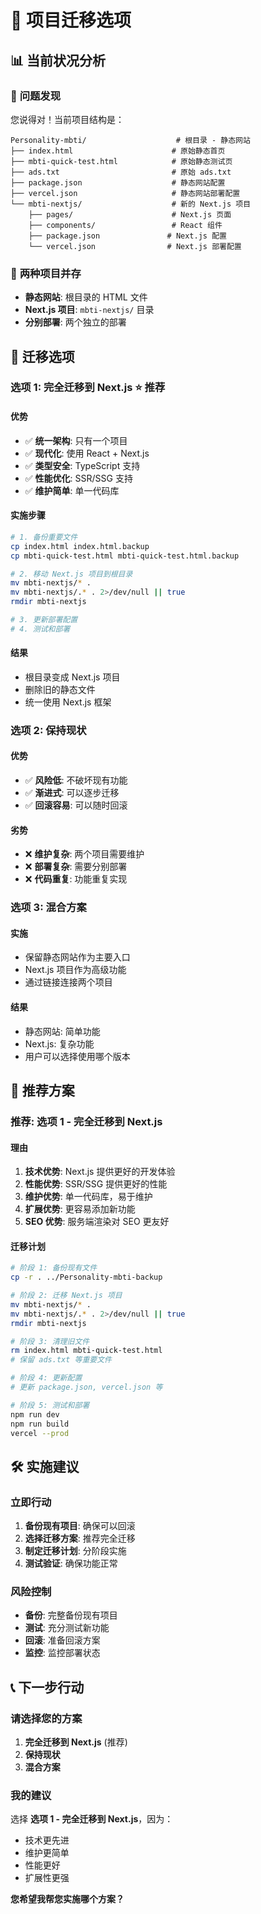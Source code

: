 # 🔄 项目迁移选项

## 📊 当前状况分析

### 🚨 **问题发现**
您说得对！当前项目结构是：

```
Personality-mbti/                    # 根目录 - 静态网站
├── index.html                      # 原始静态首页
├── mbti-quick-test.html            # 原始静态测试页
├── ads.txt                         # 原始 ads.txt
├── package.json                    # 静态网站配置
├── vercel.json                     # 静态网站部署配置
└── mbti-nextjs/                    # 新的 Next.js 项目
    ├── pages/                      # Next.js 页面
    ├── components/                 # React 组件
    ├── package.json               # Next.js 配置
    └── vercel.json                # Next.js 部署配置
```

### 🎯 **两种项目并存**
- **静态网站**: 根目录的 HTML 文件
- **Next.js 项目**: `mbti-nextjs/` 目录
- **分别部署**: 两个独立的部署

## 🚀 迁移选项

### **选项 1: 完全迁移到 Next.js** ⭐ 推荐

#### **优势**
- ✅ **统一架构**: 只有一个项目
- ✅ **现代化**: 使用 React + Next.js
- ✅ **类型安全**: TypeScript 支持
- ✅ **性能优化**: SSR/SSG 支持
- ✅ **维护简单**: 单一代码库

#### **实施步骤**
```bash
# 1. 备份重要文件
cp index.html index.html.backup
cp mbti-quick-test.html mbti-quick-test.html.backup

# 2. 移动 Next.js 项目到根目录
mv mbti-nextjs/* .
mv mbti-nextjs/.* . 2>/dev/null || true
rmdir mbti-nextjs

# 3. 更新部署配置
# 4. 测试和部署
```

#### **结果**
- 根目录变成 Next.js 项目
- 删除旧的静态文件
- 统一使用 Next.js 框架

### **选项 2: 保持现状**

#### **优势**
- ✅ **风险低**: 不破坏现有功能
- ✅ **渐进式**: 可以逐步迁移
- ✅ **回滚容易**: 可以随时回滚

#### **劣势**
- ❌ **维护复杂**: 两个项目需要维护
- ❌ **部署复杂**: 需要分别部署
- ❌ **代码重复**: 功能重复实现

### **选项 3: 混合方案**

#### **实施**
- 保留静态网站作为主要入口
- Next.js 项目作为高级功能
- 通过链接连接两个项目

#### **结果**
- 静态网站: 简单功能
- Next.js: 复杂功能
- 用户可以选择使用哪个版本

## 🎯 推荐方案

### **推荐: 选项 1 - 完全迁移到 Next.js**

#### **理由**
1. **技术优势**: Next.js 提供更好的开发体验
2. **性能优势**: SSR/SSG 提供更好的性能
3. **维护优势**: 单一代码库，易于维护
4. **扩展优势**: 更容易添加新功能
5. **SEO 优势**: 服务端渲染对 SEO 更友好

#### **迁移计划**
```bash
# 阶段 1: 备份现有文件
cp -r . ../Personality-mbti-backup

# 阶段 2: 迁移 Next.js 项目
mv mbti-nextjs/* .
mv mbti-nextjs/.* . 2>/dev/null || true
rmdir mbti-nextjs

# 阶段 3: 清理旧文件
rm index.html mbti-quick-test.html
# 保留 ads.txt 等重要文件

# 阶段 4: 更新配置
# 更新 package.json, vercel.json 等

# 阶段 5: 测试和部署
npm run dev
npm run build
vercel --prod
```

## 🛠️ 实施建议

### **立即行动**
1. **备份现有项目**: 确保可以回滚
2. **选择迁移方案**: 推荐完全迁移
3. **制定迁移计划**: 分阶段实施
4. **测试验证**: 确保功能正常

### **风险控制**
- **备份**: 完整备份现有项目
- **测试**: 充分测试新功能
- **回滚**: 准备回滚方案
- **监控**: 监控部署状态

## 📞 下一步行动

### **请选择您的方案**
1. **完全迁移到 Next.js** (推荐)
2. **保持现状**
3. **混合方案**

### **我的建议**
选择 **选项 1 - 完全迁移到 Next.js**，因为：
- 技术更先进
- 维护更简单
- 性能更好
- 扩展性更强

**您希望我帮您实施哪个方案？**
